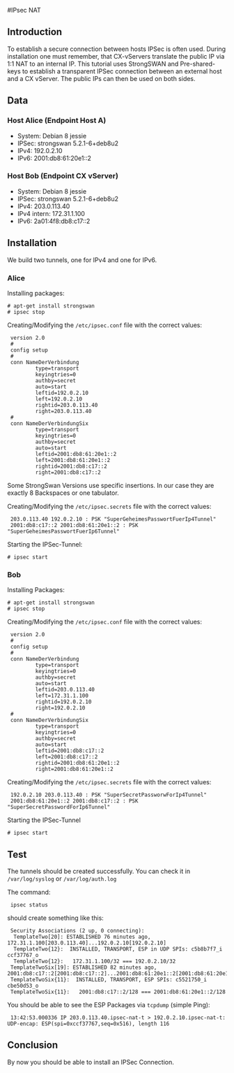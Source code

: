 #IPsec NAT
## Introduction

To establish a secure connection between hosts IPSec is often used. During installation one must remember, that CX-vServers translate the public IP via 1:1 NAT to an internal IP.
This tutorial uses StrongSWAN and Pre-shared-keys to establish a transparent IPSec connection between an external host and a CX vServer. The public IPs can then be used on both sides.

## Data
### Host Alice (Endpoint Host A)

* System: Debian 8 jessie
* IPSec: strongswan 5.2.1-6+deb8u2
* IPv4: 192.0.2.10
* IPv6: 2001:db8:61:20e1::2 

### Host Bob (Endpoint CX vServer)

* System: Debian 8 jessie
* IPSec: strongswan 5.2.1-6+deb8u2
* IPv4: 203.0.113.40
* IPv4 intern: 172.31.1.100
* IPv6: 2a01:4f8:db8:c17::2 

## Installation

We build two tunnels, one for  IPv4 and one for IPv6.

### Alice

Installing packages:

```
# apt-get install strongswan
# ipsec stop
```

Creating/Modifying the  `/etc/ipsec.conf` file with the correct values:

```
 version 2.0
 #
 config setup
 #
 conn NameDerVerbindung
         type=transport
         keyingtries=0
         authby=secret
         auto=start
         leftid=192.0.2.10
         left=192.0.2.10
         rightid=203.0.113.40
         right=203.0.113.40
 #
 conn NameDerVerbindungSix
         type=transport
         keyingtries=0
         authby=secret
         auto=start
         leftid=2001:db8:61:20e1::2
         left=2001:db8:61:20e1::2
         rightid=2001:db8:c17::2
         right=2001:db8:c17::2
```

Some StrongSwan Versions use specific insertions. In our case they are exactly 8 Backspaces or one tabulator.

Creating/Modifying the  `/etc/ipsec.secrets` file with the correct values:
```
 203.0.113.40 192.0.2.10 : PSK "SuperGeheimesPasswortFuerIp4Tunnel"
 2001:db8:c17::2 2001:db8:61:20e1::2 : PSK "SuperGeheimesPasswortFuerIp6Tunnel"
```

Starting the IPSec-Tunnel:

`# ipsec start`

### Bob

Installing Packages:

```
# apt-get install strongswan
# ipsec stop
```

Creating/Modifying the  `/etc/ipsec.conf` file with the correct values:

```
 version 2.0
 #
 config setup
 #
 conn NameDerVerbindung
         type=transport
         keyingtries=0
         authby=secret
         auto=start
         leftid=203.0.113.40
         left=172.31.1.100
         rightid=192.0.2.10
         right=192.0.2.10
 #
 conn NameDerVerbindungSix
         type=transport
         keyingtries=0
         authby=secret
         auto=start
         leftid=2001:db8:c17::2
         left=2001:db8:c17::2
         rightid=2001:db8:61:20e1::2
         right=2001:db8:61:20e1::2
```
Creating/Modifying the  `/etc/ipsec.secrets` file with the correct values:


```
 192.0.2.10 203.0.113.40 : PSK "SuperSecretPassworwForIp4Tunnel"
 2001:db8:61:20e1::2 2001:db8:c17::2 : PSK "SuperSecretPasswordForIp6Tunnel"
```

Starting the IPSec-Tunnel

`# ipsec start`

## Test

The tunnels should be created successfully. You can check it in `/var/log/syslog` or `/var/log/auth.log`

The command:

` ipsec status`

should create something like this:

```
 Security Associations (2 up, 0 connecting):
  TemplateTwo[20]: ESTABLISHED 76 minutes ago, 172.31.1.100[203.0.113.40]...192.0.2.10[192.0.2.10]
  TemplateTwo{12}:  INSTALLED, TRANSPORT, ESP in UDP SPIs: c5b8b7f7_i ccf37767_o
  TemplateTwo{12}:   172.31.1.100/32 === 192.0.2.10/32
 TemplateTwoSix[19]: ESTABLISHED 82 minutes ago, 2001:db8:c17::2[2001:db8:c17::2]...2001:db8:61:20e1::2[2001:db8:61:20e1::2]
 TemplateTwoSix{11}:  INSTALLED, TRANSPORT, ESP SPIs: c5521750_i cbe50d53_o
 TemplateTwoSix{11}:   2001:db8:c17::2/128 === 2001:db8:61:20e1::2/128
```

You should be able to see the ESP Packages via `tcpdump` (simple Ping):

```
 13:42:53.000336 IP 203.0.113.40.ipsec-nat-t > 192.0.2.10.ipsec-nat-t: UDP-encap: ESP(spi=0xccf37767,seq=0x516), length 116
```

## Conclusion

By now you should be able to install an IPSec Connection.